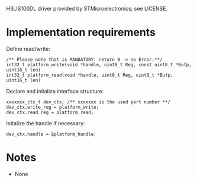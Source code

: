 H3LIS100DL driver provided by STMicroelectronics; see LICENSE.

# Implementation requirements
Define read/write:
```
/** Please note that is MANDATORY: return 0 -> no Error.**/
int32_t platform_write(void *handle, uint8_t Reg, const uint8_t *Bufp, uint16_t len)
int32_t platform_read(void *handle, uint8_t Reg, uint8_t *Bufp, uint16_t len)
```

Declare and initalize interface structure:

```
xxxxxxx_ctx_t dev_ctx; /** xxxxxxx is the used part number **/
dev_ctx.write_reg = platform_write;
dev_ctx.read_reg = platform_read;
```

Initalize the handle if necessary:
```
dev_ctx.handle = &platform_handle;
```

# Notes
- None
